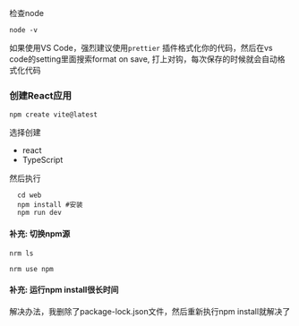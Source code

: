 检查node
```
node -v
```

如果使用VS Code，强烈建议使用`prettier` 插件格式化你的代码，然后在vs code的setting里面搜索format on save, 打上对钩，每次保存的时候就会自动格式化代码

### 创建React应用

```
npm create vite@latest
```

选择创建
* react
* TypeScript

然后执行
```shell
  cd web
  npm install #安装
  npm run dev

```


#### 补充: 切换npm源
```
nrm ls

nrm use npm
```

#### 补充: 运行npm install很长时间

解决办法，我删除了package-lock.json文件，然后重新执行npm install就解决了
